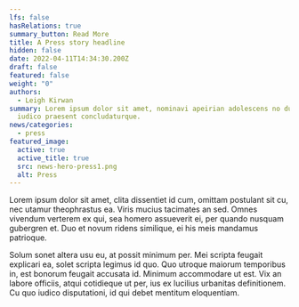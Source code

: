 ```yaml
---
lfs: false
hasRelations: true
summary_button: Read More
title: A Press story headline
hidden: false
date: 2022-04-11T14:34:30.200Z
draft: false
featured: false
weight: "0"
authors:
  - Leigh Kirwan
summary: Lorem ipsum dolor sit amet, nominavi apeirian adolescens no duo, pro ea
  iudico praesent concludaturque.
news/categories:
  - press
featured_image:
  active: true
  active_title: true
  src: news-hero-press1.png
  alt: Press
---
```

Lorem ipsum dolor sit amet, clita dissentiet id cum, omittam postulant sit cu, nec utamur theophrastus ea. Viris mucius tacimates an sed. Omnes vivendum verterem ex qui, sea homero assueverit ei, per quando nusquam gubergren et. Duo et novum ridens similique, ei his meis mandamus patrioque.

Solum sonet altera usu eu, at possit minimum per. Mei scripta feugait explicari ea, solet scripta legimus id quo. Quo utroque maiorum temporibus in, est bonorum feugait accusata id. Minimum accommodare ut est. Vix an labore officiis, atqui cotidieque ut per, ius ex lucilius urbanitas definitionem. Cu quo iudico disputationi, id qui debet mentitum eloquentiam.